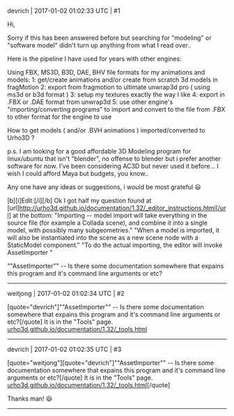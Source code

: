 devrich | 2017-01-02 01:02:33 UTC | #1

Hi,

Sorry if this has been answered before but searching for "modeling" or "software model" didn't turn up anything from what I read over..

Here is the pipeline I have used for years with other engines:

Using FBX, MS3D, B3D, DAE, BHV file formats for my animations and models:
1: get/create animations and/or create from scratch 3d models in fragMotion
2: export from fragmotion to ultimate unwrap3d pro ( using ms3d or b3d format )
3: setup my textures exactly the way I like
4: export in .FBX or .DAE format from unwrap3d
5: use other engine's "importing/converting programs" to import and convert to the file from .FBX to other format for the engine to use

How to get models ( and/or .BVH animations ) imported/converted to Urho3D ?


p.s.
I am looking for a good affordable 3D Modeling program for linux/ubuntu that isn't "blender", no offense to blender but i prefer another software for now.
I've been considering AC3D but never used it before... I wish I could afford Maya but budgets, you know..

Any one have any ideas or suggestions, i would be most grateful  :smiley:


[b][i]Edit:[/i][/b]  Ok I got half my question found at [url]http://urho3d.github.io/documentation/1.32/_editor_instructions.html[/url] at the bottom:
"Importing -- model import will take everything in the source file (for example a Collada scene), and combine it into a single model, with possibly many subgeometries."
"When a model is imported, it will also be instantiated into the scene as a new scene node with a StaticModel component."
"To do the actual importing, the editor will invoke AssetImporter "

""AssetImporter"" -- Is there some documentation somewhere that expains this program and it's command line arguments or etc?

-------------------------

weitjong | 2017-01-02 01:02:34 UTC | #2

[quote="devrich"]""AssetImporter"" -- Is there some documentation somewhere that expains this program and it's command line arguments or etc?[/quote]
It is in the "Tools" page. [urho3d.github.io/documentation/1.32/_tools.html](http://urho3d.github.io/documentation/1.32/_tools.html)

-------------------------

devrich | 2017-01-02 01:02:35 UTC | #3

[quote="weitjong"][quote="devrich"]""AssetImporter"" -- Is there some documentation somewhere that expains this program and it's command line arguments or etc?[/quote]
It is in the "Tools" page. [urho3d.github.io/documentation/1.32/_tools.html](http://urho3d.github.io/documentation/1.32/_tools.html)[/quote]

Thanks man!  :smiley:

-------------------------


